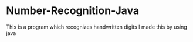 # Number-Recognition-Java
This is a program which recognizes handwritten digits I made this by using java
